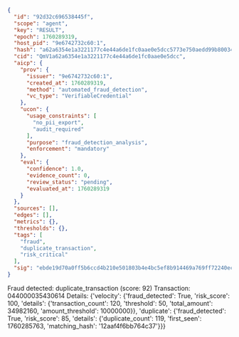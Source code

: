 ```json
{
  "id": "92d32c696538445f",
  "scope": "agent",
  "key": "RESULT",
  "epoch": 1760289319,
  "host_pid": "9e6742732c60:1",
  "hash": "a62a6354e1a3221177c4e44a6de1fc0aae0e5dcc5773e750aedd99b80034be7e",
  "cid": "QmV1a62a6354e1a3221177c4e44a6de1fc0aae0e5dcc",
  "aicp": {
    "prov": {
      "issuer": "9e6742732c60:1",
      "created_at": 1760289319,
      "method": "automated_fraud_detection",
      "vc_type": "VerifiableCredential"
    },
    "ucon": {
      "usage_constraints": [
        "no_pii_export",
        "audit_required"
      ],
      "purpose": "fraud_detection_analysis",
      "enforcement": "mandatory"
    },
    "eval": {
      "confidence": 1.0,
      "evidence_count": 0,
      "review_status": "pending",
      "evaluated_at": 1760289319
    }
  },
  "sources": [],
  "edges": [],
  "metrics": {},
  "thresholds": {},
  "tags": [
    "fraud",
    "duplicate_transaction",
    "risk_critical"
  ],
  "sig": "ebde19d70a0ff5b6ccd4b210e501803b4e4bc5ef8b914469a769ff72240ec45c"
}
```

Fraud detected: duplicate_transaction (score: 92)
Transaction: 044000035430614
Details: {'velocity': {'fraud_detected': True, 'risk_score': 100, 'details': {'transaction_count': 120, 'threshold': 50, 'total_amount': 34982160, 'amount_threshold': 10000000}}, 'duplicate': {'fraud_detected': True, 'risk_score': 85, 'details': {'duplicate_count': 119, 'first_seen': 1760285763, 'matching_hash': '12aaf4f6bb764c37'}}}